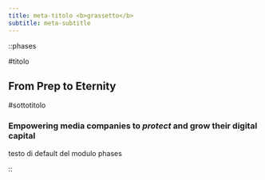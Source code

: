 ```yaml
---
title: meta-titolo <b>grassetto</b>
subtitle: meta-subtitle
---
```


::phases

#titolo
## From Prep to **Eternity**

#sottotitolo
### **Empowering media companies** to *protect* and grow their digital capital

testo di default del modulo phases

::
